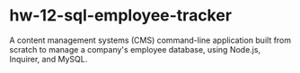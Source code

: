 # hw-12-sql-employee-tracker
A content management systems (CMS) command-line application built from scratch to manage a company's employee database, using Node.js, Inquirer, and MySQL.
